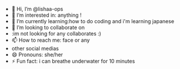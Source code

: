 - 👋 Hi, I’m @lishaa-ops
- 👀 I’m interested in: anything ! 
- 🌱 I’m currently learning:how to do coding and i'm learning japanese
- 💞️ I’m looking to collaborate on
- :im not looking for any collaborates :)
- 📫 How to reach me: face or any
-  other social medias 
- 😄 Pronouns: she/her
- ⚡ Fun fact: i can breathe underwater for 10 minutes
  

<!---
lishaa-ops/lishaa-ops is a ✨ special ✨ repository because its `README.md` (this file) appears on your GitHub profile.
You can click the Preview link to take a look at your changes.
--->
